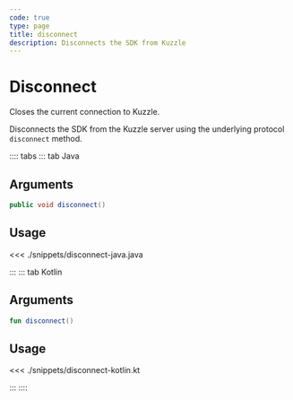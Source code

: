 ```yaml
---
code: true
type: page
title: disconnect
description: Disconnects the SDK from Kuzzle
---
```


# Disconnect

Closes the current connection to Kuzzle.

Disconnects the SDK from the Kuzzle server using the underlying protocol `disconnect` method. 

:::: tabs
::: tab Java

## Arguments

```java
public void disconnect()
```

## Usage

<<< ./snippets/disconnect-java.java

:::
::: tab Kotlin

## Arguments

```kotlin
fun disconnect()
```

## Usage

<<< ./snippets/disconnect-kotlin.kt

:::
::::